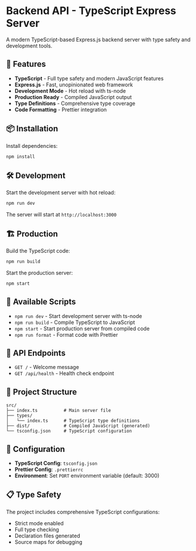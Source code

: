 # Backend API - TypeScript Express Server

A modern TypeScript-based Express.js backend server with type safety and development tools.

## 🚀 Features

- **TypeScript** - Full type safety and modern JavaScript features
- **Express.js** - Fast, unopinionated web framework
- **Development Mode** - Hot reload with ts-node
- **Production Ready** - Compiled JavaScript output
- **Type Definitions** - Comprehensive type coverage
- **Code Formatting** - Prettier integration

## 📦 Installation

Install dependencies:

```bash
npm install
```

## 🛠️ Development

Start the development server with hot reload:

```bash
npm run dev
```

The server will start at `http://localhost:3000`

## 🏗️ Production

Build the TypeScript code:

```bash
npm run build
```

Start the production server:

```bash
npm start
```

## 📝 Available Scripts

- `npm run dev` - Start development server with ts-node
- `npm run build` - Compile TypeScript to JavaScript
- `npm start` - Start production server from compiled code
- `npm run format` - Format code with Prettier

## 🔗 API Endpoints

- `GET /` - Welcome message
- `GET /api/health` - Health check endpoint

## 📁 Project Structure

```
src/
├── index.ts          # Main server file
├── types/
│   └── index.ts      # TypeScript type definitions
├── dist/             # Compiled JavaScript (generated)
└── tsconfig.json     # TypeScript configuration
```

## 🔧 Configuration

- **TypeScript Config**: `tsconfig.json`
- **Prettier Config**: `.prettierrc`
- **Environment**: Set `PORT` environment variable (default: 3000)

## 📋 Type Safety

The project includes comprehensive TypeScript configurations:

- Strict mode enabled
- Full type checking
- Declaration files generated
- Source maps for debugging
